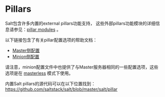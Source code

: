 # Pillars

Salt包含许多内置的external pillars功能支持， 这些外部pillars功能模块的详细信息请参见：[pillar modules](https://docs.saltstack.com/en/latest/ref/pillar/all/index.html#all-salt-pillars) 。

以下链接包含了有关pillar配置选项的帮助文档：
- [Master侧配置](https://github.com/watermelonbig/SaltStack-Chinese-ManualBook/blob/master/chapter04/04-1-6.master-pillar-configuration.md)
- [Minion侧配置](https://github.com/watermelonbig/SaltStack-Chinese-ManualBook/blob/master/chapter04/04-2-2.Minion-docker-execution-topfile-state.md#PILLAR-CONFIGURATION)

请注意，minion配置文件中也提供了与Master服务器相同的一些配置选项，这些选项是在 [masterless](https://github.com/watermelonbig/SaltStack-Chinese-ManualBook/blob/master/chapter03/03-3.Additional-Installation-Guides-补充安装说明.md#独立运行minion) 模式下使用。

内置Salt pillars的源代码可以在以下位置找到： https://github.com/saltstack/salt/blob/master/salt/pillar
